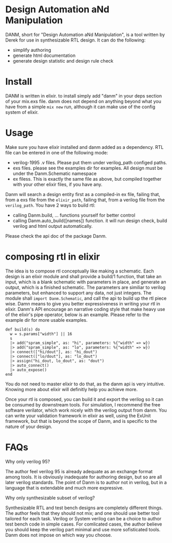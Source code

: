 Design Automation aNd Manipulation
==================================

DANM, short for "Design Automation aNd Manipulation", is a tool written by Derek for use in synthesizable RTL design. It can do the following:

 * simplify authoring
 * generate html documentation
 * generate design statistic and design rule check

# Install #

DANM is written in elixir. to install simply add "danm" in your deps section of your mix.exs file. danm does not depend on anything beyond what you have from a simple `mix new` run, although it can make use of the config system of elixir.

# Usage #
Make sure you have elixir installed and danm added as a dependency. RTL file can be entered in one of the following mode:

 * verilog-1995 .v files. Please put them under verilog_path configed paths.
 * exs files. please see the examples dir for examples. All design must be under the Danm.Schematic namespace
 * ex filess. This is exactly the same file as above, but compiled together with your other elixir files, if you have any.

Danm will search a design entity first as a compiled-in ex file, failing that, from a exs file from the `elixir_path`, failing that, from a verilog file from the `verilog_path`. You have 2 ways to build rtl:

 * calling Danm.build, ... functions yourself for better control
 * calling Danm.auto_build([names]) function. it will run design check, build verilog and html output automatically. 

Please check the api doc of the package Danm.

# composing rtl in elixir #

The idea is to compose rtl conceptually like making a schematic. Each design is an elixir module and shall provide a build/1 function, that take an input, which is a blank schematic with parameters in place, and generate an output, which is a finished schematic. The parameters are similiar to verilog parameters, but enhanced to support any data, not just integers. The module shall `import Danm.Schematic`,  and call the api to build up the rtl piece wise. Damn means to give you better expressiveness in writing your rtl in elixir. Danm's API encourage an narrative coding style that make heavy use of the elixir's pipe operator, below is an example. Please refer to the example dir for more usable examples. 

    def build(s) do
      w = s.params["width"] || 16
      s
      |> add("spram_simple", as: "hi", parameters: %{"width" => w})
      |> add("spram_simple", as: "lo", parameters: %{"width" => w})
      |> connect(["hi/dout"], as: "hi_dout")
      |> connect(["lo/dout"], as: "lo_dout")
      |> assign("hi_dout, lo_dout", as: "dout")
      |> auto_connect()
      |> auto_expose()
    end

You do not need to master elixir to do that, as the danm api is very intuitive. Knowing more about elixir will definitly help you achieve more.

Once your rtl is composed, you can build it and export the verilog so it can be consumed by downstream tools. For simulation, I recommend the free software verilator, which work nicely with the verilog output from danm. You can write your validation framework in elixir as well, using the ExUnit framework, but that is beyond the scope of Danm, and is specific to the nature of your design.

# FAQs #

Why only verilog 95?

The author feel verilog 95 is already adequate as an exchange format among tools. It is obviously inadequate for authoring design, but so are all later verilog standards. The point of Danm is to author not in verilog, but in a language that is extendable and much more expressive.

Why only synthesizable subset of verilog?

Synthesizable RTL and test bench designs are completely different things. The author feels that they should not mix; and one should use better tool tailored for each task. Verilog or System verilog can be a choice to author test bench code in simple cases. For comlicated cases, the author believe you should keep the verilog part minimal and use more sofisticated tools. Danm does not impose on which way you choose.

